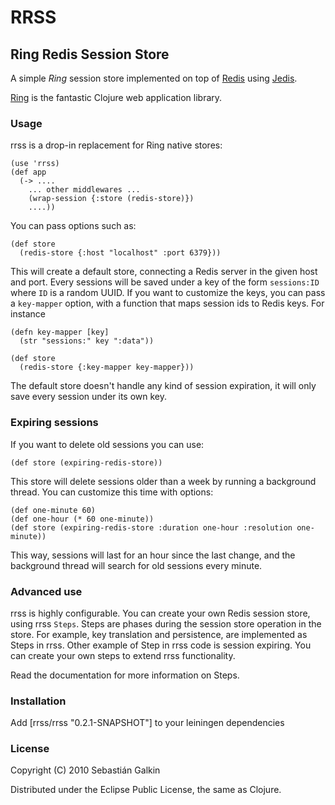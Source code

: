# RRSS

## Ring Redis Session Store

A simple *Ring* session store implemented on top of
[Redis](http://code.google.com/p/redis/) using
[Jedis](https://github.com/xetorthio/jedis).

[Ring](https://github.com/mmcgrana/ring) is the fantastic Clojure web application
library.

### Usage

rrss is a drop-in replacement for Ring native stores:

    (use 'rrss)
    (def app
      (-> ....
        ... other middlewares ...
        (wrap-session {:store (redis-store)})
        ....))

You can pass options such as:

    (def store
      (redis-store {:host "localhost" :port 6379}))

This will create a default store, connecting a Redis server in the given host
and port. Every sessions will be saved under a key of the form `sessions:ID`
where `ID` is a random UUID. If you want to customize the keys, you can pass
a `key-mapper` option, with a function that maps session ids to Redis keys.
For instance

    (defn key-mapper [key]
      (str "sessions:" key ":data"))

    (def store
      (redis-store {:key-mapper key-mapper}))

The default store doesn't handle any kind of session expiration, it will only
save every session under its own key.

### Expiring sessions

If you want to delete old sessions you can use:

    (def store (expiring-redis-store))

This store will delete sessions older than a week by running a background thread.
You can customize this time with options:

    (def one-minute 60)
    (def one-hour (* 60 one-minute))
    (def store (expiring-redis-store :duration one-hour :resolution one-minute))

This way, sessions will last for an hour since the last change, and the background
thread will search for old sessions every minute.

### Advanced use

rrss is highly configurable. You can create your own Redis session store, using
rrss `Steps`. Steps are phases during the session store operation in the store.
For example, key translation and persistence, are implemented as Steps in rrss.
Other example of Step in rrss code is session expiring. You can create your
own steps to extend rrss functionality.

Read the documentation for more information on Steps.

### Installation

Add [rrss/rrss "0.2.1-SNAPSHOT"] to your leiningen dependencies

### License

Copyright (C) 2010 Sebastián Galkin

Distributed under the Eclipse Public License, the same as Clojure.
